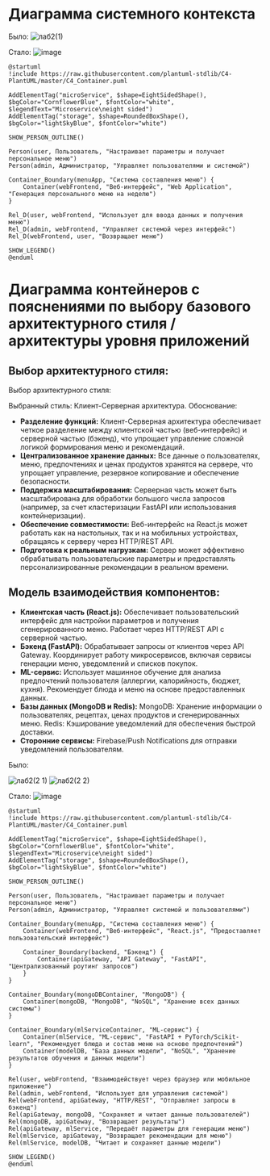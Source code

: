 # Диаграмма системного контекста
Было:
![лаб2(1)](https://github.com/user-attachments/assets/230f6df6-0a7e-4288-8ccd-2121d14b3ce7)

Стало:
![image](https://github.com/user-attachments/assets/42a39deb-3dcd-4bb9-8e45-a0d8deb07c22)
```PlantUML
@startuml
!include https://raw.githubusercontent.com/plantuml-stdlib/C4-PlantUML/master/C4_Container.puml

AddElementTag("microService", $shape=EightSidedShape(), $bgColor="CornflowerBlue", $fontColor="white", $legendText="Microservice\neight sided")
AddElementTag("storage", $shape=RoundedBoxShape(), $bgColor="lightSkyBlue", $fontColor="white")

SHOW_PERSON_OUTLINE()

Person(user, Пользователь, "Настраивает параметры и получает персональное меню")
Person(admin, Администратор, "Управляет пользователями и системой")

Container_Boundary(menuApp, "Система составления меню") {
    Container(webFrontend, "Веб-интерфейс", "Web Application", "Генерация персонального меню на неделю")
}

Rel_D(user, webFrontend, "Использует для ввода данных и получения меню")
Rel_D(admin, webFrontend, "Управляет системой через интерфейс")
Rel_D(webFrontend, user, "Возвращает меню")

SHOW_LEGEND()
@enduml
```
# Диаграмма контейнеров с пояснениями по выбору базового архитектурного стиля / архитектуры уровня приложений

## Выбор архитектурного стиля: 
Выбор архитектурного стиля:

Выбранный стиль: Клиент-Серверная архитектура.
Обоснование:
* **Разделение функций:** Клиент-Серверная архитектура обеспечивает четкое разделение между клиентской частью (веб-интерфейс) и серверной частью (бэкенд), что упрощает управление сложной логикой формирования меню и рекомендаций.
* **Централизованное хранение данных:** Все данные о пользователях, меню, предпочтениях и ценах продуктов хранятся на сервере, что упрощает управление, резервное копирование и обеспечение безопасности.
* **Поддержка масштабирования:** Серверная часть может быть масштабирована для обработки большого числа запросов (например, за счет кластеризации FastAPI или использования контейнеризации).
* **Обеспечение совместимости:** Веб-интерфейс на React.js может работать как на настольных, так и на мобильных устройствах, обращаясь к серверу через HTTP/REST API.
* **Подготовка к реальным нагрузкам:** Сервер может эффективно обрабатывать пользовательские параметры и предоставлять персонализированные рекомендации в реальном времени.

## Модель взаимодействия компонентов:
* **Клиентская часть (React.js):**
Обеспечивает пользовательский интерфейс для настройки параметров и получения сгенерированного меню.
Работает через HTTP/REST API с серверной частью.
* **Бэкенд (FastAPI):**
Обрабатывает запросы от клиентов через API Gateway.
Координирует работу микросервисов, включая сервисы генерации меню, уведомлений и списков покупок.
* **ML-сервис:**
Использует машинное обучение для анализа предпочтений пользователя (аллергии, калорийность, бюджет, кухня).
Рекомендует блюда и меню на основе предоставленных данных.
* **Базы данных (MongoDB и Redis):**
MongoDB: Хранение информации о пользователях, рецептах, ценах продуктов и сгенерированных меню.
Redis: Кэширование уведомлений для обеспечения быстрой доставки.
* **Сторонние сервисы:**
Firebase/Push Notifications для отправки уведомлений пользователям.

Было:

![лаб2(2 1)](https://github.com/user-attachments/assets/c141a31d-136f-48e3-bd27-3d9bb54be688)
![лаб2(2 2)](https://github.com/user-attachments/assets/e0fd957e-8f10-4e85-a002-a576b6f8e6c9)

Стало:
![image](https://github.com/user-attachments/assets/1d3ebcdb-f121-4b99-97a1-a4d73bee5904)


```PlantUML
@startuml
!include https://raw.githubusercontent.com/plantuml-stdlib/C4-PlantUML/master/C4_Container.puml

AddElementTag("microService", $shape=EightSidedShape(), $bgColor="CornflowerBlue", $fontColor="white", $legendText="Microservice\neight sided")
AddElementTag("storage", $shape=RoundedBoxShape(), $bgColor="lightSkyBlue", $fontColor="white")

SHOW_PERSON_OUTLINE()

Person(user, Пользователь, "Настраивает параметры и получает персональное меню")
Person(admin, Администратор, "Управляет системой и пользователями")

Container_Boundary(menuApp, "Система составления меню") {
    Container(webFrontend, "Веб-интерфейс", "React.js", "Предоставляет пользовательский интерфейс")
    
    Container_Boundary(backend, "Бэкенд") {
        Container(apiGateway, "API Gateway", "FastAPI", "Централизованный роутинг запросов")
    }
}

Container_Boundary(mongoDBContainer, "MongoDB") {
    Container(mongoDB, "MongoDB", "NoSQL", "Хранение всех данных системы")
}

Container_Boundary(mlServiceContainer, "ML-сервис") {
    Container(mlService, "ML-сервис", "FastAPI + PyTorch/Scikit-learn", "Рекомендует блюда и состав меню на основе предпочтений")
    Container(modelDB, "База данных модели", "NoSQL", "Хранение результатов обучения и данных модели")
}

Rel(user, webFrontend, "Взаимодействует через браузер или мобильное приложение")
Rel(admin, webFrontend, "Использует для управления системой")
Rel(webFrontend, apiGateway, "HTTP/REST", "Отправляет запросы в бэкенд")
Rel(apiGateway, mongoDB, "Сохраняет и читает данные пользователей")
Rel(mongoDB, apiGateway, "Возвращает результаты")
Rel(apiGateway, mlService, "Передаёт параметры для генерации меню")
Rel(mlService, apiGateway, "Возвращает рекомендации для меню")
Rel(mlService, modelDB, "Читает и сохраняет данные модели")

SHOW_LEGEND()
@enduml
```
